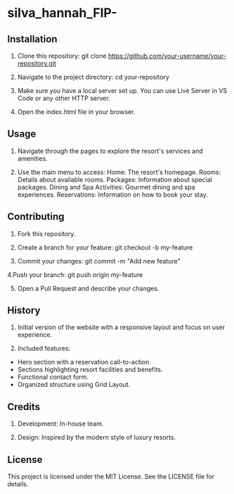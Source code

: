 # silva_hannah_FIP-


## Installation
1. Clone this repository:
   git clone https://github.com/your-username/your-repository.git

2. Navigate to the project directory:
cd your-repository

3. Make sure you have a local server set up. You can use Live Server in VS Code or any other HTTP server.

4. Open the index.html file in your browser.

## Usage
1. Navigate through the pages to explore the resort's services and amenities.

2. Use the main menu to access:
Home: The resort's homepage.
Rooms: Details about available rooms.
Packages: Information about special packages.
Dining and Spa Activities: Gourmet dining and spa experiences.
Reservations: Information on how to book your stay.

## Contributing
1. Fork this repository.

2. Create a branch for your feature:
git checkout -b my-feature

3. Commit your changes:
git commit -m "Add new feature"

4.Push your branch:
git push origin my-feature

5. Open a Pull Request and describe your changes.

## History
1. Initial version of the website with a responsive layout and focus on user experience.

2. Included features:
- Hero section with a reservation call-to-action.
- Sections highlighting resort facilities and benefits.
- Functional contact form.
- Organized structure using Grid Layout.

## Credits
1. Development: In-house team.

2. Design: Inspired by the modern style of luxury resorts.

##  License
This project is licensed under the MIT License. See the LICENSE file for details.